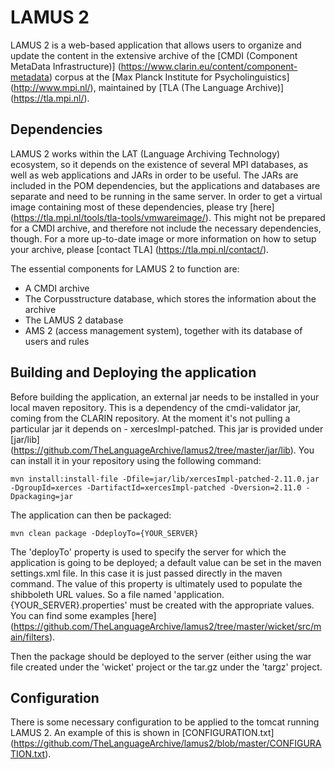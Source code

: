# LAMUS 2


LAMUS 2 is a web-based application that allows users to organize and update the 
content in the extensive archive of the [CMDI (Component MetaData Infrastructure)]
(https://www.clarin.eu/content/component-metadata) corpus at the
[Max Planck Institute for Psycholinguistics] (http://www.mpi.nl/),
maintained by [TLA (The Language Archive)] (https://tla.mpi.nl/).


## Dependencies

LAMUS 2 works within the LAT (Language Archiving Technology) ecosystem, so it
depends on the existence of several MPI databases, as well as web applications
and JARs in order to be useful. The JARs are included in the POM dependencies,
but the applications and databases are separate and need to be running in the same server.
In order to get a virtual image containing most of these dependencies, please
try [here] (https://tla.mpi.nl/tools/tla-tools/vmwareimage/).
This might not be prepared for a CMDI archive, and therefore not include the necessary dependencies, though.
For a more up-to-date image or more information on how to setup your archive,
please [contact TLA] (https://tla.mpi.nl/contact/).

The essential components for LAMUS 2 to function are:
* A CMDI archive
* The Corpusstructure database, which stores the information about the archive
* The LAMUS 2 database
* AMS 2 (access management system), together with its database of users and rules


## Building and Deploying the application

Before building the application, an external jar needs to be installed in your local maven repository.
This is a dependency of the cmdi-validator jar, coming from the CLARIN repository.
At the moment it's not pulling a particular jar it depends on - xercesImpl-patched. This jar is provided under [jar/lib] (https://github.com/TheLanguageArchive/lamus2/tree/master/jar/lib).
You can install it in your repository using the following command:

```
mvn install:install-file -Dfile=jar/lib/xercesImpl-patched-2.11.0.jar -DgroupId=xerces -DartifactId=xercesImpl-patched -Dversion=2.11.0 -Dpackaging=jar
```

The application can then be packaged:

```
mvn clean package -DdeployTo={YOUR_SERVER}
```

The 'deployTo' property is used to specify the server for which the application is going to be deployed;
a default value can be set in the maven settings.xml file.
In this case it is just passed directly in the maven command.
The value of this property is ultimately used to populate the shibboleth URL values.
So a file named 'application.{YOUR_SERVER}.properties' must be created with the appropriate values.
You can find some examples [here] (https://github.com/TheLanguageArchive/lamus2/tree/master/wicket/src/main/filters).

Then the package should be deployed to the server (either using the war file created under the 'wicket' project or the tar.gz under the 'targz' project.

## Configuration

There is some necessary configuration to be applied to the tomcat running LAMUS 2.
An example of this is shown in [CONFIGURATION.txt] (https://github.com/TheLanguageArchive/lamus2/blob/master/CONFIGURATION.txt).